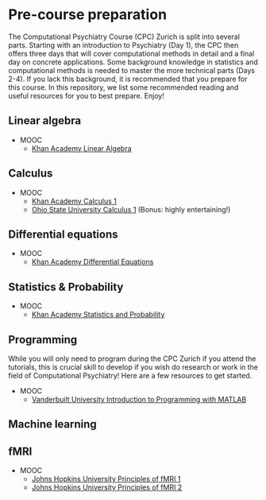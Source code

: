 # Pre-course preparation

The Computational Psychiatry Course (CPC) Zurich is split into several parts. Starting with an introduction to Psychiatry (Day 1), the CPC then offers three days that will cover computational methods in detail and a final day on concrete applications. Some background knowledge in statistics and computational methods is needed to master the more technical parts (Days 2-4). If you lack this background, it is recommended that you prepare for this course. In this repository, we list some recommended reading and useful resources for you to best prepare. Enjoy!

## Linear algebra
- MOOC
    - [Khan Academy Linear Algebra](https://www.khanacademy.org/math/linear-algebra)

## Calculus
- MOOC
    - [Khan Academy Calculus 1](https://www.khanacademy.org/math/calculus-1)
    - [Ohio State University Calculus 1](https://www.coursera.org/learn/calculus1) (Bonus: highly entertaining!)

## Differential equations
- MOOC
    - [Khan Academy Differential Equations](https://www.khanacademy.org/math/differential-equations)

## Statistics & Probability
- MOOC
    - [Khan Academy Statistics and Probability](https://www.khanacademy.org/math/statistics-probability)

## Programming
While you will only need to program during the CPC Zurich if you attend the tutorials, this is crucial skill to develop if you wish do research or work in the field of Computational Psychiatry! Here are a few resources to get started.
- MOOC
    - [Vanderbuilt University Introduction to Programming with MATLAB](https://www.coursera.org/learn/matlab)

## Machine learning

## fMRI
- MOOC
    - [Johns Hopkins University Principles of fMRI 1](https://www.coursera.org/learn/functional-mri)
    - [Johns Hopkins University Principles of fMRI 2](https://www.coursera.org/learn/functional-mri-2)

